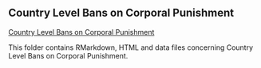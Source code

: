 ## Country Level Bans on Corporal Punishment

[Country Level Bans on Corporal Punishment](https://agrogan1.github.io/research/cpbans/)

This folder contains RMarkdown, HTML and data files concerning Country Level Bans on Corporal Punishment.


